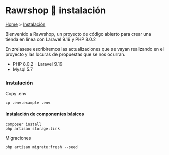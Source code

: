 #  Rawrshop 🦖 instalación
[Home](../README.md) > [Instalación](zreleases/install.md)

Bienvenido a Rawrshop, un proyecto de código abierto para crear una tienda en línea con Laravel 9.19 y PHP 8.0.2

En zrelasese escribiremos las actualizaciones que se vayan realizando en el proyecto y las locuras de propuestas que se nos ocurran.

- PHP 8.0.2 - Laravel 9.19
- Mysql 5.7

### Instalación
Copy .env
```shell
cp .env.example .env
```

#### Instalación de componentes básicos
```shell
composer install
php artisan storage:link
```

Migraciones
```shell
php artisan migrate:fresh --seed
```
